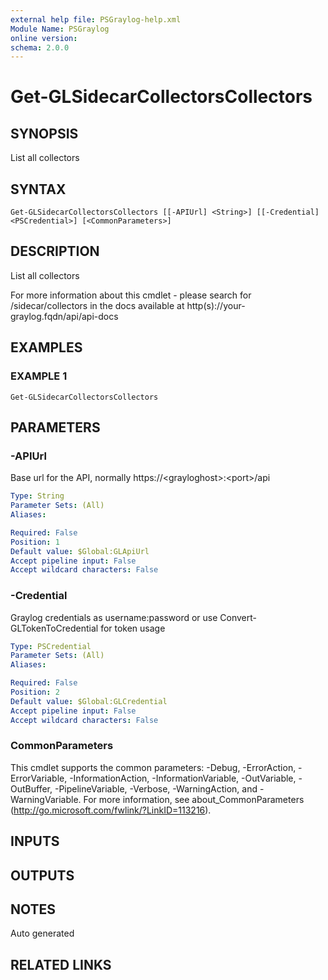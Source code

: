 ```yaml
---
external help file: PSGraylog-help.xml
Module Name: PSGraylog
online version:
schema: 2.0.0
---
```


# Get-GLSidecarCollectorsCollectors

## SYNOPSIS
List all collectors

## SYNTAX

```
Get-GLSidecarCollectorsCollectors [[-APIUrl] <String>] [[-Credential] <PSCredential>] [<CommonParameters>]
```

## DESCRIPTION
List all collectors


For more information about this cmdlet - please search for /sidecar/collectors in the docs available at http(s)://your-graylog.fqdn/api/api-docs

## EXAMPLES

### EXAMPLE 1
```
Get-GLSidecarCollectorsCollectors
```

## PARAMETERS

### -APIUrl
Base url for the API, normally https://\<grayloghost\>:\<port\>/api

```yaml
Type: String
Parameter Sets: (All)
Aliases:

Required: False
Position: 1
Default value: $Global:GLApiUrl
Accept pipeline input: False
Accept wildcard characters: False
```

### -Credential
Graylog credentials as username:password or use Convert-GLTokenToCredential for token usage

```yaml
Type: PSCredential
Parameter Sets: (All)
Aliases:

Required: False
Position: 2
Default value: $Global:GLCredential
Accept pipeline input: False
Accept wildcard characters: False
```

### CommonParameters
This cmdlet supports the common parameters: -Debug, -ErrorAction, -ErrorVariable, -InformationAction, -InformationVariable, -OutVariable, -OutBuffer, -PipelineVariable, -Verbose, -WarningAction, and -WarningVariable. For more information, see about_CommonParameters (http://go.microsoft.com/fwlink/?LinkID=113216).

## INPUTS

## OUTPUTS

## NOTES
Auto generated

## RELATED LINKS
